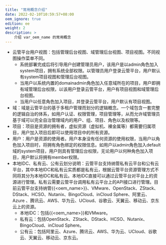 ```yaml
---
title: "常用概念介绍"
date: 2022-02-10T10:59:57+08:00
oem_ignore: true
edition: ee
weight: 2
description: >
    介绍 var_oem_name 的常用概念
---
```


- 云管平台用户视图：包括管理后台视图、域管理后台视图、项目视图。不同视图操作菜单不同。
    - 系统部署完成后将引导用户创建管理员用户，该用户是以admin角色加入system项目，拥有系统全部权限。以管理员用户登录云管平台，用户默认有system项目视图和管理后台视图。
    - 当用户以系统内置的domainadmin角色加入任意域所在的项目，用户即拥有域管理后台权限，以该用户登录云管平台，用户有项目视图和域管理后台视图。
    - 当用户以任意角色加入项目，并登录云管平台，用户默认有项目视图。
- 域：域是云管平台的基于多租户管理而划分的逻辑概念。一个域包含一套完整的逻辑自治的体系，如用户认证、权限管理，项目管理等，从而允许域管理员基于域可以完全自治管理域内的用户、组、项目、角色以及权限等。
- 项目：项目是资源的拥有者，虚拟资源（虚拟机、裸金属等）都需要归属项目，用户加入项目后即可以使用项目中的所有资源。
- 用户：用户是资源的使用者。用户本身没有任何资源的使用权限，当用户以角色加入项目时，将拥有角色绑定的权限信息。如用户以admin角色加入default域的system项目，用户则具有管理后台权限，无论用户以何种角色加入项目，用户默认将拥有member权限。
- 本地IDC、私有云、公有云划分说明：云管平台支持纳管私有云平台和公有云平台，其中本地IDC和私有云实质都是私有云，根据云管平台资源管理方式不同将其分为本地IDC和私有云。本地IDC直接可以通过云管平台对平台上的资源进行管理。私有云需要云管平台调用私有云平台上的API接口进行管理。目前云管平台支持纳管{{<oem_name>}}、VMware、OpenStack、ZStack、DStack、HCSO、Nutanix、BingoCloud、inCloud Sphere、阿里云、Azure 、腾讯云、AWS、华为云、UCloud、谷歌云、天翼云、移动云、京东云上的资源。
   - 本地IDC：包括{{<oem_name>}}和VMware。
   - 私有云：包括OpenStack、ZStack、DStack、HCSO、Nutanix、BingoCloud、inCloud Sphere。
   - 公有云：包括阿里云、Azure、腾讯云、AWS、华为云、UCloud、谷歌云、天翼云、移动云、京东云。